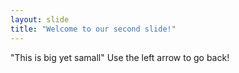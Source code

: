 ```yaml
---
layout: slide
title: "Welcome to our second slide!"
---
```

"This is big yet samall"
Use the left arrow to go back!
